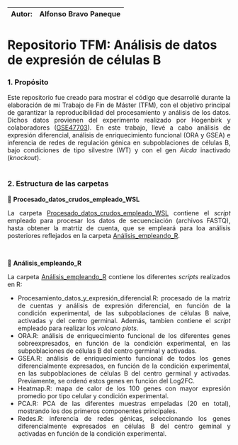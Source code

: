 | Autor: | Alfonso Bravo Paneque                                                                          |
:--------------------------------------------------------------------------------------------------------|:-

# **Repositorio TFM: Análisis de datos de expresión de células B**

### **1. Propósito**

<div align="justify">
Este repositorio fue creado para mostrar el código que desarrollé durante la elaboración de mi Trabajo de Fin de Máster (TFM), con el objetivo principal de garantizar la reproducibilidad del procesamiento y análisis de los datos. Dichos datos provienen del experimento realizado por Hogenbirk y colaboradores (<a href="https://www.ncbi.nlm.nih.gov/geo/query/acc.cgi?acc=GSE47703" target="_blank">GSE47703</a>). En este trabajo, llevé a cabo análisis de expresión diferencial, análisis de enriquecimiento funcional (ORA y GSEA) e inferencia de redes de regulación génica en subpoblaciones de células B, bajo condiciones de tipo silvestre (WT) y con el gen <i>Aicda</i> inactivado (<i>knockout</i>).
</div>

<br> 

### **2. Estructura de las carpetas**

📁 **Procesado_datos_crudos_empleado_WSL**

<div align="justify">

La carpeta <a href="https://github.com/AlfonsoBravoPaneque/TFM--Analisis_RNA-seq_de_celulas_B/tree/main/An%C3%A1lisis_empleando_R" target="_blank">Procesado_datos_crudos_empleado_WSL</a> contiene el <i>script</i> empleado para procesar los datos de secuenciación (archivos FASTQ), hasta obtener la matrtiz de cuenta, que se empleará para loa análisis posteriores reflejados en la carpeta <a href="https://github.com/AlfonsoBravoPaneque/TFM--Analisis_RNA-seq_de_celulas_B/tree/main/An%C3%A1lisis_empleando_R" target="_blank">Análisis_empleando_R</a>.

</div>

<br> 

📁 **Análisis_empleando_R**

<div align="justify">

La carpeta <a href="https://github.com/AlfonsoBravoPaneque/TFM--Analisis_RNA-seq_de_celulas_B/tree/main/An%C3%A1lisis_empleando_R" target="_blank">Análisis_empleando_R</a> contiene los diferentes <i>scripts</i> realizados en R:
- Procesamiento_datos_y_expresión_diferencial.R: procesado de la matriz de cuentas y análisis de expresión diferencial, en función de la condición experimental, de las subpoblaciones de células B naive, activadas y del centro germinal. Además, tambien contiene el <i>script</i> empleado para realizar los *volcano plots*.
- ORA.R: análisis de enriquecimiento funcional de los diferentes genes sobreexpresados, en función de la condición experimental, en las subpoblaciones de células B del centro germinal y activadas.
- GSEA.R: análisis de enriquecimiento funcional de todos los genes diferencialmente expresados, en función de la condición experimental, en las subpoblaciones de células B del centro germinal y activadas. Previamente, se ordenó estos genes en función del Log2FC.
- Heatmap.R: mapa de calor de los 100 genes con mayor expresión promedio por tipo celular y condición experimental.
- PCA.R: PCA de las diferentes muestras empeladas (20 en total), mostrando los dos primeros componentes principales.
- Redes.R: inferencia de redes génicas, seleccionando los genes diferencialmente expresados en células B del centro geminal y activadas en función de la condición experimental.

</div> 

